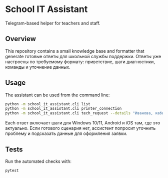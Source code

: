 # School IT Assistant

Telegram-based helper for teachers and staff.

## Overview

This repository contains a small knowledge base and formatter that generate
готовые ответы для школьной службы поддержки. Ответы уже настроены по требуемому
формату: приветствие, шаги диагностики, команды и уточнение данных.

## Usage

The assistant can be used from the command line:

```bash
python -m school_it_assistant.cli list
python -m school_it_assistant.cli printer_connection
python -m school_it_assistant.cli tech_request --details "Иванова, кабинет 204"
```

Each ответ включает шаги для Windows 10/11, Android и iOS там, где это актуально.
Если готового сценария нет, ассистент попросит уточнить проблему и подсказать
данные для оформления заявки.

## Tests

Run the automated checks with:

```bash
pytest
```
